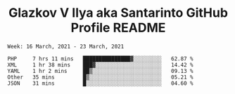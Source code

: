 <h1 align="center">Glazkov V Ilya aka Santarinto GitHub Profile README</h1>

<!--START_SECTION:waka-->
```text
Week: 16 March, 2021 - 23 March, 2021

PHP     7 hrs 11 mins   ███████████████▓░░░░░░░░░   62.87 % 
XML     1 hr 38 mins    ███▓░░░░░░░░░░░░░░░░░░░░░   14.42 % 
YAML    1 hr 2 mins     ██▒░░░░░░░░░░░░░░░░░░░░░░   09.13 % 
Other   35 mins         █▒░░░░░░░░░░░░░░░░░░░░░░░   05.21 % 
JSON    31 mins         █░░░░░░░░░░░░░░░░░░░░░░░░   04.60 % 
```
<!--END_SECTION:waka-->